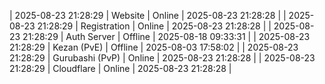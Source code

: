 | 2025-08-23 21:28:29 | Website | Online | 2025-08-23 21:28:28 |
| 2025-08-23 21:28:29 | Registration | Online | 2025-08-23 21:28:28 |
| 2025-08-23 21:28:29 | Auth Server | Offline | 2025-08-18 09:33:31 |
| 2025-08-23 21:28:29 | Kezan (PvE) | Offline | 2025-08-03 17:58:02 |
| 2025-08-23 21:28:29 | Gurubashi (PvP) | Online | 2025-08-23 21:28:28 |
| 2025-08-23 21:28:29 | Cloudflare | Online | 2025-08-23 21:28:28 |
